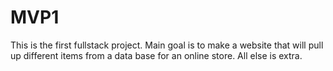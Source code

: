 # MVP1
This is the first fullstack project.
Main goal is to make a website that will pull up different items from a data base for an online store.
All else is extra.

